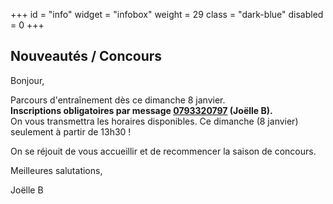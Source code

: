 +++
id = "info"
widget = "infobox"
weight = 29
class = "dark-blue"
disabled = 0
+++
## Nouveautés / Concours

Bonjour,

Parcours d'entraînement dès ce dimanche 8 janvier.<br/>
**Inscriptions obligatoires par message [0793320797](https://wa.me/41793320797)  (Joëlle B).**<br/>
On vous transmettra les horaires disponibles. Ce dimanche (8 janvier) seulement à partir de 13h30 !<br/>

On se réjouit de vous accueillir et de recommencer la saison de concours.

Meilleures salutations,

Joëlle B